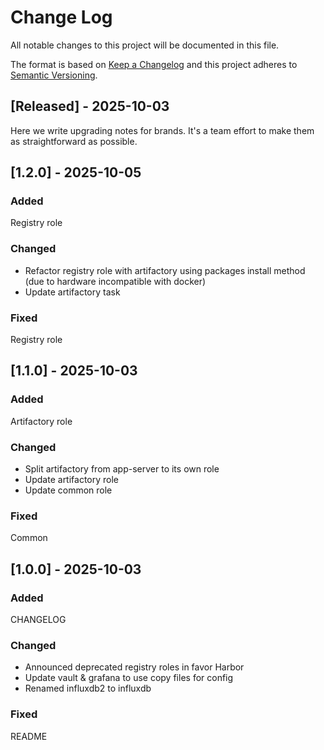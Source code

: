 
# Change Log
All notable changes to this project will be documented in this file.
 
The format is based on [Keep a Changelog](http://keepachangelog.com/)
and this project adheres to [Semantic Versioning](http://semver.org/).
 
## [Released] - 2025-10-03
 
Here we write upgrading notes for brands. It's a team effort to make them as
straightforward as possible.

## [1.2.0] - 2025-10-05
 
### Added
   Registry role
### Changed
  - Refactor registry role with artifactory using packages install method (due to hardware incompatible with docker)
  - Update artifactory task
### Fixed
   Registry role

## [1.1.0] - 2025-10-03
 
### Added
   Artifactory role
### Changed
  - Split artifactory from app-server to its own role
  - Update artifactory role
  - Update common role
### Fixed
   Common

## [1.0.0] - 2025-10-03
 
### Added
   CHANGELOG
### Changed
  - Announced deprecated registry roles in favor Harbor
  - Update vault & grafana to use copy files for config
  - Renamed influxdb2 to influxdb
### Fixed
   README
